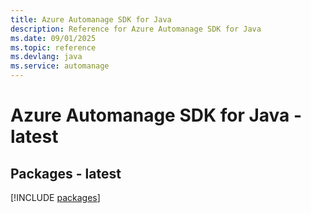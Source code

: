 ```yaml
---
title: Azure Automanage SDK for Java
description: Reference for Azure Automanage SDK for Java
ms.date: 09/01/2025
ms.topic: reference
ms.devlang: java
ms.service: automanage
---
```

# Azure Automanage SDK for Java - latest
## Packages - latest
[!INCLUDE [packages](automanage-index.md)]